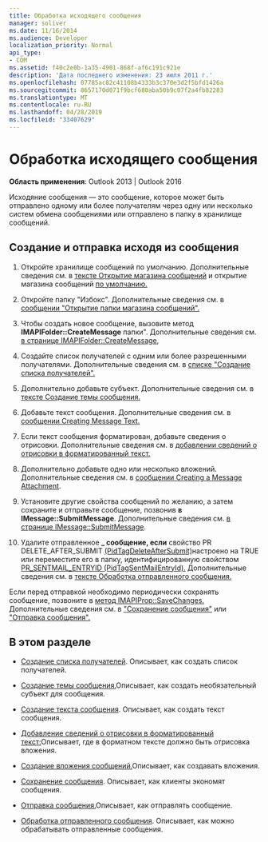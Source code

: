 ```yaml
---
title: Обработка исходящего сообщения
manager: soliver
ms.date: 11/16/2014
ms.audience: Developer
localization_priority: Normal
api_type:
- COM
ms.assetid: f40c2e0b-1a35-4901-868f-af6c191c921e
description: 'Дата последнего изменения: 23 июля 2011 г.'
ms.openlocfilehash: 07785ac82c41108b4333b3c370e3d2f5bfd1426a
ms.sourcegitcommit: 8657170d071f9bcf680aba50b9c07f2a4fb82283
ms.translationtype: MT
ms.contentlocale: ru-RU
ms.lasthandoff: 04/28/2019
ms.locfileid: "33407629"
---
```

# <a name="handling-an-outgoing-message"></a>Обработка исходящего сообщения

**Область применения**: Outlook 2013 | Outlook 2016 
  
Исходяние сообщения — это сообщение, которое может быть отправлено одному или более получателям через одну или несколько систем обмена сообщениями или отправлено в папку в хранилище сообщений.
  
## <a name="create-and-send-an-outgoing-message"></a>Создание и отправка исходя из сообщения
  
1. Откройте хранилище сообщений по умолчанию. Дополнительные сведения см. в [тексте Открытие магазина сообщений](opening-a-message-store.md) и открытие магазина сообщений [по умолчанию.](opening-the-default-message-store.md)
    
2. Откройте папку "Избокс". Дополнительные сведения см. в [сообщении "Открытие папки магазина сообщений".](opening-a-message-store-folder.md)
    
3. Чтобы создать новое сообщение, вызовите метод **IMAPIFolder::CreateMessage** папки". Дополнительные сведения см. [в странице IMAPIFolder::CreateMessage](imapifolder-createmessage.md),
    
4. Создайте список получателей с одним или более разрешенными получателями. Дополнительные сведения см. в [списке "Создание списка получателей".](creating-a-recipient-list.md)
    
5. Дополнительно добавьте субъект. Дополнительные сведения см. в [тексте Создание темы сообщения.](creating-a-message-subject.md)
    
6. Добавьте текст сообщения. Дополнительные сведения см. в [сообщении Creating Message Text.](creating-message-text.md)
    
7. Если текст сообщения форматирован, добавьте сведения о отрисовки. Дополнительные сведения см. в [добавлении сведений о отрисовки в форматированный текст.](adding-rendering-information-to-formatted-text.md)
    
8. Дополнительно добавьте одно или несколько вложений. Дополнительные сведения см. в [сообщении Creating a Message Attachment](creating-a-message-attachment.md).
    
9. Установите другие свойства сообщений по желанию, а затем сохраните и отправьте сообщение, позвонив **в IMessage::SubmitMessage**. Дополнительные сведения см. [в странице IMessage::SubmitMessage](imessage-submitmessage.md).
    
10. Удалите отправленное **\_ сообщение, если** свойство PR DELETE_AFTER_SUBMIT [(PidTagDeleteAfterSubmit)](pidtagdeleteaftersubmit-canonical-property.md)настроено на TRUE или  переместите его в папку, идентифицированную свойством [PR_SENTMAIL_ENTRYID (PidTagSentMailEntryId).](pidtagsentmailentryid-canonical-property.md) Дополнительные сведения см. в [тексте Обработка отправленного сообщения.](processing-a-sent-message.md)
    
Если перед отправкой необходимо периодически сохранять сообщение, позвоните в [метод IMAPIProp::SaveChanges.](imapiprop-savechanges.md) Дополнительные сведения см. в ["Сохранение сообщения"](saving-a-message.md) или ["Отправка сообщения".](sending-a-message.md) 
  
## <a name="in-this-section"></a>В этом разделе

- [Создание списка получателей](creating-a-recipient-list.md). Описывает, как создать список получателей.
    
- [Создание темы сообщения.](creating-a-message-subject.md)Описывает, как создать необязательный субъект для сообщения.
    
- [Создание текста сообщения](creating-message-text.md). Описывает, как создать текст сообщения.
    
- [Добавление сведений о отрисовки в форматированный текст:](adding-rendering-information-to-formatted-text.md)Описывает, где в форматном тексте должно быть отрисовка вложения.
    
- [Создание вложения сообщений.](creating-a-message-attachment.md)Описывает, как создавать вложения.
    
- [Сохранение сообщения](saving-a-message.md). Описывает, как клиенты экономят сообщения.
    
- [Отправка сообщения.](sending-a-message.md)Описывает, как отправлять сообщение.
    
- [Обработка отправленного сообщения](processing-a-sent-message.md). Описывает, как можно обрабатывать отправленные сообщения.
    

